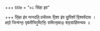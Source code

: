 +++
title = "०८ सिंहा इव"

+++
सिं॒हा इ॑व नानदति॒ प्रचे॑तसः पि॒शा इ॑व सु॒पिशो॑ वि॒श्ववे॑दसः ।  
क्षपो॒ जिन्व॑न्तः॒ पृष॑तीभिरृ॒ष्टिभिः॒ समित्स॒बाधः॒ शव॒साहि॑मन्यवः ॥